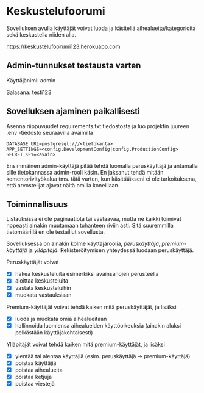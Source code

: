 # Keskustelufoorumi
Sovelluksen avulla käyttäjät voivat luoda ja käsitellä aihealueita/kategorioita sekä keskustella niiden alla. 

https://keskustelufoorumi123.herokuapp.com

## Admin-tunnukset testausta varten
Käyttäjänimi: admin

Salasana: testi123

## Sovelluksen ajaminen paikallisesti
Asenna riippuvuudet requirements.txt tiedostosta ja luo projektin juureen .env -tiedosto seuraavilla avaimilla
```
DATABASE_URL=postgresql:///<tietokanta>
APP_SETTINGS=<config.DevelopmentConfig|config.ProductionConfig>
SECRET_KEY=<avain>
```
Ensimmäinen admin-käyttäjä pitää tehdä luomalla peruskäyttäjä ja antamalla sille tietokannassa admin-rooli käsin. En jaksanut tehdä mitään komentorivityökalua tms. tätä varten, kun käsittääkseni ei ole tarkoituksena, että arvostelijat ajavat näitä omilla koneillaan.

## Toiminnallisuus
Listauksissa ei ole paginaatiota tai vastaavaa, mutta ne kaikki toimivat nopeasti ainakin muutamaan tuhanteen riviin asti. Sitä suuremmilla tietomäärillä en ole testaillut sovellusta.

Sovelluksessa on ainakin kolme käyttäjäroolia, _peruskäyttäjä_, _premium-käyttäjä_ ja _ylläpitäjä_. Rekisteröitymisen yhteydessä luodaan peruskäyttäjä.

Peruskäyttäjät voivat
- [x] hakea keskusteluita esimerkiksi avainsanojen perusteella
- [x] aloittaa keskusteluita
- [x] vastata keskusteluihin
- [x] muokata vastauksiaan

Premium-käyttäjät voivat tehdä kaiken mitä peruskäyttäjät, ja lisäksi
- [x] luoda ja muokata omia aihealueitaan
- [x] hallinnoida luomiensa aihealueiden käyttöoikeuksia (ainakin aluksi pelkästään käyttäjäkohtaisesti)

Ylläpitäjät voivat tehdä kaiken mitä premium-käyttäjät, ja lisäksi
- [x] ylentää tai alentaa käyttäjiä (esim. peruskäyttäjä -> premium-käyttäjä)
- [x] poistaa käyttäjiä
- [x] poistaa aihealueita
- [x] poistaa ketjuja
- [x] poistaa viestejä
